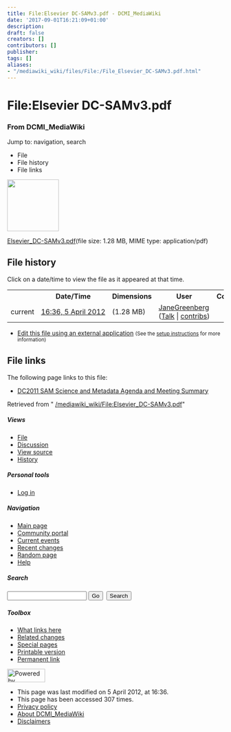 ```yaml
---
title: File:Elsevier DC-SAMv3.pdf - DCMI_MediaWiki
date: '2017-09-01T16:21:09+01:00'
description: 
draft: false
creators: []
contributors: []
publisher: 
tags: []
aliases:
- "/mediawiki_wiki/files/File:/File_Elsevier_DC-SAMv3.pdf.html"
---
```


<a id="top"></a>
# File:Elsevier DC-SAMv3.pdf

### From DCMI\_MediaWiki

Jump to: navigation, search
<!-- start content -->
- File
- File history
- File links

 [<img alt="" src="/skins/common/images/icons/fileicon-pdf.png" width="120" height="120">](/mediawiki_wiki/files/Elsevier_DC-SAMv3.pdf)

[Elsevier\_DC-SAMv3.pdf](/mediawiki_wiki/files/Elsevier_DC-SAMv3.pdf "Elsevier DC-SAMv3.pdf")‎(file size: 1.28 MB, MIME type: application/pdf)

<!-- 
NewPP limit report
Preprocessor node count: 0/1000000
Post-expand include size: 0/2097152 bytes
Template argument size: 0/2097152 bytes
Expensive parser function count: 0/100
-->
## File history

Click on a date/time to view the file as it appeared at that time.

<table class="wikitable filehistory">
  <tr>
    <td></td>
    <th>Date/Time</th>
    <th>Dimensions</th>
    <th>User</th>
    <th>Comment</th>
  </tr>
  <tr>
    <td>current</td>
    <td class="filehistory-selected" style="white-space: nowrap;"><a href="/mediawiki_wiki/files/Elsevier_DC-SAMv3.pdf">16:36, 5 April 2012</a></td>
    <td> <span style="white-space: nowrap;">(1.28 MB)</span>
    </td>
    <td>
      <a href="/index.php?title=User:JaneGreenberg&amp;action=edit&amp;redlink=1" class="new mw-userlink" title="User:JaneGreenberg (page does not exist)">JaneGreenberg</a> <span style="white-space: nowrap;"> <span class="mw-usertoollinks">(<a href="/index.php?title=User_talk:JaneGreenberg&amp;action=edit&amp;redlink=1" class="new" title="User talk:JaneGreenberg (page does not exist)">Talk</a> | <a href="/index.php/Special:Contributions/JaneGreenberg" title="Special:Contributions/JaneGreenberg">contribs</a>)</span></span>
    </td>
    <td></td>
  </tr>
</table>

  

- [Edit this file using an external application](/index.php?title=File:Elsevier_DC-SAMv3.pdf&action=edit&externaledit=true&mode=file "File:Elsevier DC-SAMv3.pdf") <small>(See the <a href="http://www.mediawiki.org/wiki/Manual:External_editors" class="external text" rel="nofollow">setup instructions</a> for more information)</small>

## File links

The following page links to this file:

- [DC2011 SAM Science and Metadata Agenda and Meeting Summary](/index.php/DC2011_SAM_Science_and_Metadata_Agenda_and_Meeting_Summary "DC2011 SAM Science and Metadata Agenda and Meeting Summary")

Retrieved from " [/mediawiki_wiki/File:Elsevier\_DC-SAMv3.pdf](/mediawiki_wiki/files/File:/File:Elsevier_DC-SAMv3.pdf.html)"

<!-- end content -->

##### Views

- [File](/mediawiki_wiki/files/File:/File:Elsevier_DC-SAMv3.pdf.html "View the file page [c]")
- [Discussion](/index.php?title=File_talk:Elsevier_DC-SAMv3.pdf&action=edit&redlink=1 "Discussion about the content page [t]")
- [View source](/index.php?title=File:Elsevier_DC-SAMv3.pdf&action=edit "This page is protected.
You can view its source [e]")
- [History](/index.php?title=File:Elsevier_DC-SAMv3.pdf&action=history "Past revisions of this page [h]")

##### Personal tools

- [Log in](/index.php?title=Special:UserLogin&returnto=File:Elsevier_DC-SAMv3.pdf "You are encouraged to log in; however, it is not mandatory [o]")

<script type="text/javascript"> if (window.isMSIE55) fixalpha(); </script>

##### Navigation

- [Main page](/index.php/Main_Page "Visit the main page [z]")
- [Community portal](/index.php/DCMI_MediaWiki:Community_portal "About the project, what you can do, where to find things")
- [Current events](/index.php/DCMI_MediaWiki:Current_events "Find background information on current events")
- [Recent changes](/index.php/Special:RecentChanges "The list of recent changes in the wiki [r]")
- [Random page](/index.php/Special:Random "Load a random page [x]")
- [Help](/index.php/Help:Contents "The place to find out")

##### <label for="searchInput">Search</label>

<form action="/index.php" id="searchform">
				<input type="hidden" name="title" value="Special:Search">
				<input id="searchInput" title="Search DCMI_MediaWiki" accesskey="f" type="search" name="search">
				<input type="submit" name="go" class="searchButton" id="searchGoButton" value="Go" title="Go to a page with this exact name if exists"> 
				<input type="submit" name="fulltext" class="searchButton" id="mw-searchButton" value="Search" title="Search the pages for this text">
			</form>

##### Toolbox

- [What links here](/index.php/Special:WhatLinksHere/File:Elsevier_DC-SAMv3.pdf "List of all wiki pages that link here [j]")
- [Related changes](/index.php/Special:RecentChangesLinked/File:Elsevier_DC-SAMv3.pdf "Recent changes in pages linked from this page [k]")
- [Special pages](/index.php/Special:SpecialPages "List of all special pages [q]")
- [Printable version](/index.php?title=File:Elsevier_DC-SAMv3.pdf&printable=yes "Printable version of this page [p]")
- [Permanent link](/index.php?title=File:Elsevier_DC-SAMv3.pdf&oldid=3074 "Permanent link to this revision of the page")

<!-- end of the left (by default at least) column -->

 [<img src="/skins/common/images/poweredby_mediawiki_88x31.png" height="31" width="88" alt="Powered by MediaWiki">](http://www.mediawiki.org/)

- This page was last modified on 5 April 2012, at 16:36.
- This page has been accessed 307 times.
- [Privacy policy](/index.php/DCMI_MediaWiki:Privacy_policy "DCMI MediaWiki:Privacy policy")
- [About DCMI\_MediaWiki](/index.php/DCMI_MediaWiki:About "DCMI MediaWiki:About")
- [Disclaimers](/index.php/DCMI_MediaWiki:General_disclaimer "DCMI MediaWiki:General disclaimer")

<script>if (window.runOnloadHook) runOnloadHook();</script><!-- Served in 0.552 secs. -->
